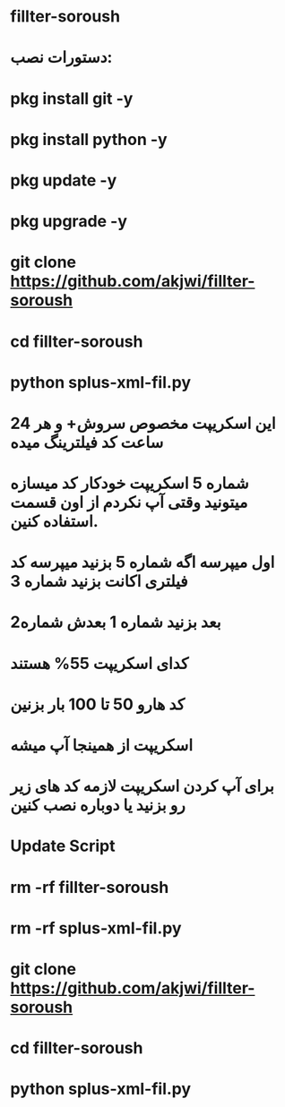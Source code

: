 # fillter-soroush


# دستورات نصب:

# pkg install git -y

# pkg install python -y

# pkg update -y

# pkg upgrade -y

# git clone https://github.com/akjwi/fillter-soroush

# cd fillter-soroush

# python splus-xml-fil.py


# این اسکریپت مخصوص سروش+ و هر 24 ساعت کد فیلترینگ میده
# شماره 5 اسکریپت خودکار کد میسازه میتونید وقتی آپ نکردم از اون قسمت استفاده کنین.
# اول میپرسه اگه شماره 5 بزنید میپرسه کد فیلتری اکانت بزنید شماره 3
# بعد بزنید شماره 1 بعدش شماره2 
# کدای اسکریپت 55% هستند 
# کد هارو 50 تا 100 بار بزنین
# اسکریپت از همینجا آپ میشه
# برای آپ کردن اسکریپت لازمه کد های زیر رو بزنید یا دوباره نصب کنین


# Update Script

# rm -rf fillter-soroush

# rm -rf splus-xml-fil.py

# git clone https://github.com/akjwi/fillter-soroush

# cd fillter-soroush

# python splus-xml-fil.py
